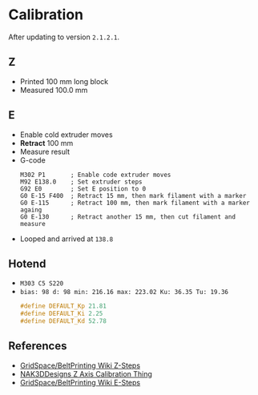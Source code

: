 # Calibration

After updating to version `2.1.2.1`.

## Z

- Printed 100 mm long block
- Measured 100.0 mm

## E

- Enable cold extruder moves
- **Retract** 100 mm
- Measure result
- G-code
  ```
  M302 P1       ; Enable code extruder moves
  M92 E138.0    ; Set extruder steps
  G92 E0        ; Set E position to 0
  G0 E-15 F400  ; Retract 15 mm, then mark filament with a marker
  G0 E-115      ; Retract 100 mm, then mark filament with a marker againg
  G0 E-130      ; Retract another 15 mm, then cut filament and measure
  ```
- Looped and arrived at `138.8`

## Hotend

- `M303 C5 S220`
- `bias: 98 d: 98 min: 216.16 max: 223.02 Ku: 36.35 Tu: 19.36`
  ```c
  #define DEFAULT_Kp 21.81
  #define DEFAULT_Ki 2.25
  #define DEFAULT_Kd 52.78
  ```

## References

- [GridSpace/BeltPrinting Wiki Z-Steps](https://github.com/GridSpace/BeltPrinting/wiki/Z-Steps)
- [NAK3DDesigns Z Axis Calibration Thing](https://www.thingiverse.com/thing:4794626)
- [GridSpace/BeltPrinting Wiki E-Steps](https://github.com/GridSpace/BeltPrinting/wiki/E-Steps)
